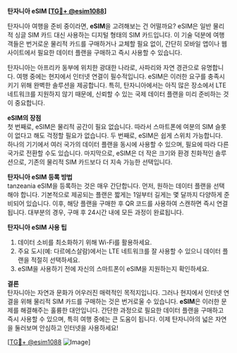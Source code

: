 **탄자니아 eSIM [[TG💪+ @esim1088](https://t.me/s/esim1088)]**

탄자니아 여행을 준비 중이라면, **eSIM**을 고려해보는 건 어떨까요? eSIM은 일반 물리적 싱글 SIM 카드 대신 사용하는 디지털 형태의 SIM 카드입니다. 이 기술 덕분에 여행객들은 번거로운 물리적 카드를 구매하거나 교체할 필요 없이, 간단히 모바일 앱이나 웹사이트에서 필요한 데이터 플랜을 구매하고 즉시 사용할 수 있습니다.

탄자니아는 아프리카 동부에 위치한 광대한 나라로, 사파리와 자연 경관으로 유명합니다. 여행 중에는 현지에서 인터넷 연결이 필수적입니다. eSIM은 이러한 요구를 충족시키기 위해 완벽한 솔루션을 제공합니다. 특히, 탄자니아에서는 아직 많은 장소에서 LTE 네트워크를 지원하지 않기 때문에, 신뢰할 수 있는 국제 데이터 플랜을 미리 준비하는 것이 중요합니다.

**eSIM의 장점**  
첫 번째로, eSIM은 물리적 공간이 필요 없습니다. 따라서 스마트폰에 여분의 SIM 슬롯이 없다고 해도 걱정할 필요가 없습니다. 두 번째로, eSIM은 쉽게 스위치 가능합니다. 하나의 기기에서 여러 국가의 데이터 플랜을 동시에 사용할 수 있으며, 필요에 따라 다른 국가로 전환할 수도 있습니다. 마지막으로, eSIM은 더 작은 크기와 환경 친화적인 솔루션으로, 기존의 물리적 SIM 카드보다 더 지속 가능한 선택입니다.

**탄자니아 eSIM 등록 방법**  
tanzeania eSIM을 등록하는 것은 매우 간단합니다. 먼저, 원하는 데이터 플랜을 선택해야 합니다. 기본적으로 제공되는 플랜은 짧게는 1일부터 길게는 몇 달까지 다양하게 준비되어 있습니다. 이후, 해당 플랜을 구매한 후 QR 코드를 사용하여 스캔하면 즉시 연결됩니다. 대부분의 경우, 구매 후 24시간 내에 모든 과정이 완료됩니다.

**탄자니아 eSIM 사용 팁**  
1. 데이터 소비를 최소화하기 위해 Wi-Fi를 활용하세요.  
2. 주요 도시(예: 다르에스살람)에서는 LTE 네트워크를 잘 사용할 수 있으니 데이터 플랜을 적절히 선택하세요.  
3. eSIM을 사용하기 전에 자신의 스마트폰이 eSIM을 지원하는지 확인하세요.  

**결론**  
탄자니아는 자연과 문화가 어우러진 매력적인 목적지입니다. 그러나 현지에서 인터넷 연결을 위해 물리적 SIM 카드를 구매하는 것은 번거로울 수 있습니다. **eSIM**은 이러한 문제를 해결해주는 훌륭한 대안입니다. 간단한 과정으로 필요한 데이터 플랜을 구매하고 즉시 사용할 수 있으며, 특히 여행 중에는 큰 도움이 됩니다. 이제 탄자니아의 넓은 자연을 둘러보며 안심하고 인터넷을 사용하세요!

[[TG💪+ @esim1088](https://t.me/s/esim1088) ![Image](https://i.postimg.cc/Y0z9fWf4/image.png)]